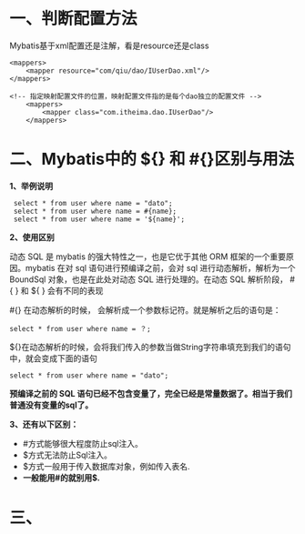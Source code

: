 # **一、判断配置方法**

Mybatis基于xml配置还是注解，看是resource还是class

```
<mappers>
    <mapper resource="com/qiu/dao/IUserDao.xml"/>
</mappers>
```



```
<!-- 指定映射配置文件的位置，映射配置文件指的是每个dao独立的配置文件 -->
    <mappers>
        <mapper class="com.itheima.dao.IUserDao"/>
    </mappers>
```



# **二、Mybatis中的 ${} 和 #{}区别与用法**

**1、举例说明**

```
 select * from user where name = "dato"; 
 select * from user where name = #{name};   
 select * from user where name = '${name}'; 
```

**2、使用区别**

动态 SQL 是 mybatis 的强大特性之一，也是它优于其他 ORM 框架的一个重要原因。mybatis 在对 sql 语句进行预编译之前，会对 sql 进行动态解析，解析为一个 BoundSql 对象，也是在此处对动态 SQL 进行处理的。在动态 SQL 解析阶段， #{ } 和 ${ } 会有不同的表现

\#{} 在动态解析的时候， 会解析成一个参数标记符。就是解析之后的语句是：

```
select * from user where name = ？; 
```

${}在动态解析的时候，会将我们传入的参数当做String字符串填充到我们的语句中，就会变成下面的语句

```
select * from user where name = "dato"; 
```

**预编译之前的 SQL 语句已经不包含变量了，完全已经是常量数据了。相当于我们普通没有变量的sql了。**

**3、还有以下区别：**

- \#方式能够很大程度防止sql注入。
- $方式无法防止Sql注入。
- $方式一般用于传入数据库对象，例如传入表名.
- **一般能用#的就别用$.**



# **三、**